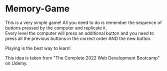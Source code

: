 # Memory-Game

This is a very simple game! All you need to do is remember the sequence of buttons pressed by the computer and replicate it.  
Every level the computer will press an additional button and you need to press all the previous buttons in the correct order AND the new button.  
  
Playing is the best way to learn!  

This idea is taken from "The Complete 2022 Web Development Bootcamp" on Udemy.
